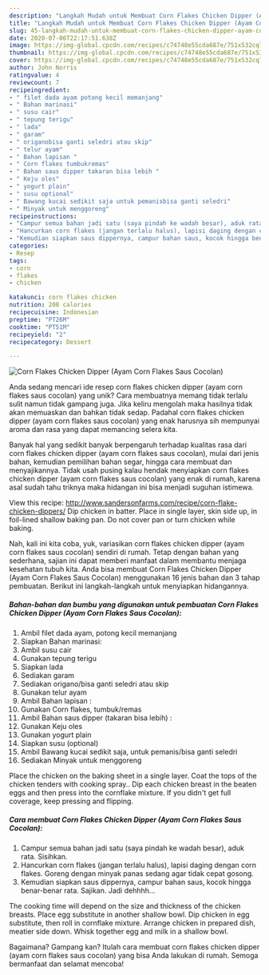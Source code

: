 ```yaml
---
description: "Langkah Mudah untuk Membuat Corn Flakes Chicken Dipper (Ayam Corn Flakes Saus Cocolan) Anti Gagal"
title: "Langkah Mudah untuk Membuat Corn Flakes Chicken Dipper (Ayam Corn Flakes Saus Cocolan) Anti Gagal"
slug: 45-langkah-mudah-untuk-membuat-corn-flakes-chicken-dipper-ayam-corn-flakes-saus-cocolan-anti-gagal
date: 2020-07-06T22:17:51.638Z
image: https://img-global.cpcdn.com/recipes/c74748e55cda687e/751x532cq70/corn-flakes-chicken-dipper-ayam-corn-flakes-saus-cocolan-foto-resep-utama.jpg
thumbnail: https://img-global.cpcdn.com/recipes/c74748e55cda687e/751x532cq70/corn-flakes-chicken-dipper-ayam-corn-flakes-saus-cocolan-foto-resep-utama.jpg
cover: https://img-global.cpcdn.com/recipes/c74748e55cda687e/751x532cq70/corn-flakes-chicken-dipper-ayam-corn-flakes-saus-cocolan-foto-resep-utama.jpg
author: John Norris
ratingvalue: 4
reviewcount: 7
recipeingredient:
- " filet dada ayam potong kecil memanjang"
- " Bahan marinasi"
- " susu cair"
- " tepung terigu"
- " lada"
- " garam"
- " origanobisa ganti seledri atau skip"
- " telur ayam"
- " Bahan lapisan "
- " Corn flakes tumbukremas"
- " Bahan saus dipper takaran bisa lebih "
- " Keju oles"
- " yogurt plain"
- " susu optional"
- " Bawang kucai sedikit saja untuk pemanisbisa ganti seledri"
- " Minyak untuk menggoreng"
recipeinstructions:
- "Campur semua bahan jadi satu (saya pindah ke wadah besar), aduk rata. Sisihkan."
- "Hancurkan corn flakes (jangan terlalu halus), lapisi daging dengan corn flakes. Goreng dengan minyak panas sedang agar tidak cepat gosong."
- "Kemudian siapkan saus dippernya, campur bahan saus, kocok hingga benar-benar rata. Sajikan. Jadi dehhhh..."
categories:
- Resep
tags:
- corn
- flakes
- chicken

katakunci: corn flakes chicken 
nutrition: 208 calories
recipecuisine: Indonesian
preptime: "PT26M"
cooktime: "PT51M"
recipeyield: "2"
recipecategory: Dessert

---
```



![Corn Flakes Chicken Dipper (Ayam Corn Flakes Saus Cocolan)](https://img-global.cpcdn.com/recipes/c74748e55cda687e/751x532cq70/corn-flakes-chicken-dipper-ayam-corn-flakes-saus-cocolan-foto-resep-utama.jpg)

Anda sedang mencari ide resep corn flakes chicken dipper (ayam corn flakes saus cocolan) yang unik? Cara membuatnya memang tidak terlalu sulit namun tidak gampang juga. Jika keliru mengolah maka hasilnya tidak akan memuaskan dan bahkan tidak sedap. Padahal corn flakes chicken dipper (ayam corn flakes saus cocolan) yang enak harusnya sih mempunyai aroma dan rasa yang dapat memancing selera kita.

Banyak hal yang sedikit banyak berpengaruh terhadap kualitas rasa dari corn flakes chicken dipper (ayam corn flakes saus cocolan), mulai dari jenis bahan, kemudian pemilihan bahan segar, hingga cara membuat dan menyajikannya. Tidak usah pusing kalau hendak menyiapkan corn flakes chicken dipper (ayam corn flakes saus cocolan) yang enak di rumah, karena asal sudah tahu triknya maka hidangan ini bisa menjadi suguhan istimewa.

View this recipe: http://www.sandersonfarms.com/recipe/corn-flake-chicken-dippers/ Dip chicken in batter. Place in single layer, skin side up, in foil-lined shallow baking pan. Do not cover pan or turn chicken while baking.


Nah, kali ini kita coba, yuk, variasikan corn flakes chicken dipper (ayam corn flakes saus cocolan) sendiri di rumah. Tetap dengan bahan yang sederhana, sajian ini dapat memberi manfaat dalam membantu menjaga kesehatan tubuh kita. Anda bisa membuat Corn Flakes Chicken Dipper (Ayam Corn Flakes Saus Cocolan) menggunakan 16 jenis bahan dan 3 tahap pembuatan. Berikut ini langkah-langkah untuk menyiapkan hidangannya.

<!--inarticleads1-->

##### Bahan-bahan dan bumbu yang digunakan untuk pembuatan Corn Flakes Chicken Dipper (Ayam Corn Flakes Saus Cocolan):

1. Ambil  filet dada ayam, potong kecil memanjang
1. Siapkan  Bahan marinasi:
1. Ambil  susu cair
1. Gunakan  tepung terigu
1. Siapkan  lada
1. Sediakan  garam
1. Sediakan  origano/bisa ganti seledri atau skip
1. Gunakan  telur ayam
1. Ambil  Bahan lapisan :
1. Gunakan  Corn flakes, tumbuk/remas
1. Ambil  Bahan saus dipper (takaran bisa lebih) :
1. Gunakan  Keju oles
1. Gunakan  yogurt plain
1. Siapkan  susu (optional)
1. Ambil  Bawang kucai sedikit saja, untuk pemanis/bisa ganti seledri
1. Sediakan  Minyak untuk menggoreng


Place the chicken on the baking sheet in a single layer. Coat the tops of the chicken tenders with cooking spray.. Dip each chicken breast in the beaten eggs and then press into the cornflake mixture. If you didn&#39;t get full coverage, keep pressing and flipping. 

<!--inarticleads2-->

##### Cara membuat Corn Flakes Chicken Dipper (Ayam Corn Flakes Saus Cocolan):

1. Campur semua bahan jadi satu (saya pindah ke wadah besar), aduk rata. Sisihkan.
1. Hancurkan corn flakes (jangan terlalu halus), lapisi daging dengan corn flakes. Goreng dengan minyak panas sedang agar tidak cepat gosong.
1. Kemudian siapkan saus dippernya, campur bahan saus, kocok hingga benar-benar rata. Sajikan. Jadi dehhhh...


The cooking time will depend on the size and thickness of the chicken breasts. Place egg substitute in another shallow bowl. Dip chicken in egg substitute, then roll in cornflake mixture. Arrange chicken in prepared dish, meatier side down. Whisk together egg and milk in a shallow bowl. 

Bagaimana? Gampang kan? Itulah cara membuat corn flakes chicken dipper (ayam corn flakes saus cocolan) yang bisa Anda lakukan di rumah. Semoga bermanfaat dan selamat mencoba!
